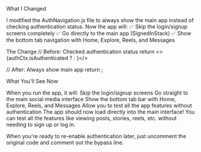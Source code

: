 What I Changed

I modified the AuthNavigation.js file to always show the main app instead of checking authentication status. Now the app will:
✅ Skip the login/signup screens completely
✅ Go directly to the main app (SignedInStack)
✅ Show the bottom tab navigation with Home, Explore, Reels, and Messages

The Change
// Before: Checked authentication status
return <>{authCtx.isAuthenticated ? <SignedInStack /> : <SignedOutStack />}</>

// After: Always show main app
return <SignedInStack />;

What You'll See Now

When you run the app, it will:
Skip the login/signup screens
Go straight to the main social media interface
Show the bottom tab bar with Home, Explore, Reels, and Messages
Allow you to test all the app features without authentication
The app should now load directly into the main interface! You can test all the features like viewing posts, stories, reels, etc. without needing to sign up or log in.

When you're ready to re-enable authentication later, just uncomment the original code and comment out the bypass line.